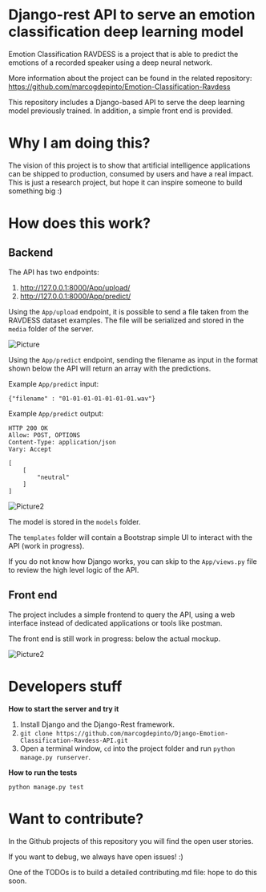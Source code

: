 # Django-rest API to serve an emotion classification deep learning model

Emotion Classification RAVDESS is a project that is able to predict the emotions of a recorded speaker using a deep neural network.

More information about the project can be found in the related repository: https://github.com/marcogdepinto/Emotion-Classification-Ravdess

This repository includes a Django-based API to serve the deep learning model previously trained.
In addition, a simple front end is provided.

# Why I am doing this?

The vision of this project is to show that artificial intelligence applications can be shipped to production, consumed by users and have a real impact.
This is just a research project, but hope it can inspire someone to build something big :)

# How does this work?

## Backend

The API has two endpoints:
 
 1) http://127.0.0.1:8000/App/upload/
 2) http://127.0.0.1:8000/App/predict/ 
 
Using the `App/upload` endpoint, it is possible to send a file taken from the RAVDESS dataset examples. The file will be serialized and stored in the `media` folder of the server.

![Picture](https://github.com/marcogdepinto/Django-Emotion-Classification-Ravdess-API/blob/master/gitmedia/fileupload.png)
 
Using the `App/predict` endpoint, sending the filename as input in the format shown below the API will return an array with the predictions.

Example `App/predict` input:

```
{"filename" : "01-01-01-01-01-01-01.wav"}
```
Example `App/predict` output:
```
HTTP 200 OK
Allow: POST, OPTIONS
Content-Type: application/json
Vary: Accept

[
    [
        "neutral"
    ]
]
```

![Picture2](https://github.com/marcogdepinto/Django-Emotion-Classification-Ravdess-API/blob/master/gitmedia/predict_n.png)

The model is stored in the ```models``` folder.

The ```templates``` folder will contain a Bootstrap simple UI to interact with the API (work in progress).

If you do not know how Django works, you can skip to the ``App/views.py`` file to review the high level logic of the API.

## Front end

The project includes a simple frontend to query the API, using a web interface instead of dedicated applications or tools like postman.

The front end is still work in progress: below the actual mockup. 

![Picture2](https://github.com/marcogdepinto/Django-Emotion-Classification-Ravdess-API/blob/master/gitmedia/interface2.png)

# Developers stuff

**How to start the server and try it**

1) Install Django and the Django-Rest framework.
2) ```git clone https://github.com/marcogdepinto/Django-Emotion-Classification-Ravdess-API.git```
3) Open a terminal window, ```cd``` into the project folder and run ```python manage.py runserver```.

**How to run the tests**

```python manage.py test```

# Want to contribute?

In the Github projects of this repository you will find the open user stories.

If you want to debug, we always have open issues! :)

One of the TODOs is to build a detailed contributing.md file: hope to do this soon.